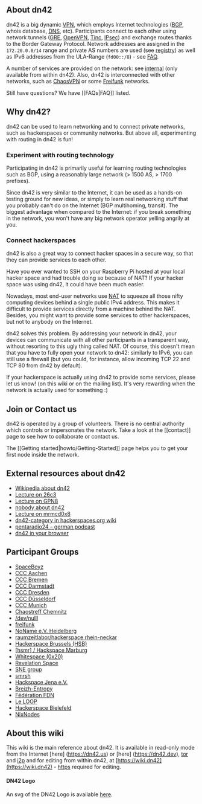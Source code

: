 ## About dn42

dn42 is a big dynamic [VPN](http://en.wikipedia.org/wiki/Virtual_private_network), which employs Internet technologies ([BGP](http://en.wikipedia.org/wiki/Bgp), whois database, [DNS](http://en.wikipedia.org/wiki/Domain_Name_System), etc).  Participants connect to each other using network tunnels ([GRE](/howto/GRE-on-FreeBSD), [OpenVPN](/howto/openvpn), [Tinc](/howto/tinc), [IPsec](/howto/IPsec-with-PublicKeys)) and exchange routes thanks to the Border Gateway Protocol.  Network addresses are assigned in the `172.20.0.0/14` range and private AS numbers are used (see [registry](/services/Whois)) as well as IPv6 addresses from the ULA-Range (`fd00::/8`) - see [FAQ](/FAQ#frequently-asked-questions_what-about-ipv6-in-dn42).

A number of services are provided on the network: see [internal](http://wiki.dn42/internal/Internal-Services) (only available from within dn42).  Also, dn42 is interconnected with other networks, such as [ChaosVPN](http://wiki.hamburg.ccc.de/ChaosVPN) or some [Freifunk](http://en.wikipedia.org/wiki/Freifunk) networks.

Still have questions? We have  [[FAQs|FAQ]] listed.

## Why dn42?

dn42 can be used to learn networking and to connect private networks, such as hackerspaces or community networks. But above all, experimenting with routing in dn42 is fun!

### Experiment with routing technology

Participating in dn42 is primarily useful for learning routing technologies such as BGP, using a reasonably large network (> 1500 AS, > 1700 prefixes).

Since dn42 is very similar to the Internet, it can be used as a hands-on testing ground for new ideas, or simply to learn real networking stuff that you probably can't do on the Internet (BGP multihoming, transit).  The biggest advantage when compared to the Internet: if you break something in the network, you won't have any big network operator yelling angrily at you.

### Connect hackerspaces

dn42 is also a great way to connect hacker spaces in a secure way, so that they can provide services to each other.

Have you ever wanted to SSH on your Raspberry Pi hosted at your local hacker space and had trouble doing so because of NAT? If your hacker space was using dn42, it could have been much easier.

Nowadays, most end-user networks use [NAT](http://en.wikipedia.org/wiki/Network_address_translation) to squeeze all those nifty computing devices behind a single public IPv4 address.  This makes it difficult to provide services directly from a machine behind the NAT.  Besides, you might want to provide some services to other hackerspaces, but not to anybody on the Internet.

dn42 solves this problem.  By addressing your network in dn42, your devices can communicate with all other participants in a transparent way, without resorting to this ugly thing called NAT.  Of course, this doesn't mean that you have to fully open your network to dn42: similarly to IPv6, you can still use a firewall (but you could, for instance, allow incoming TCP 22 and TCP 80 from dn42 by default).

If your hackerspace is actually using dn42 to provide some services, please let us know! (on this wiki or on the mailing list). It's very rewarding when the network is actually used for something :)

## Join or Contact us

dn42 is operated by a group of volunteers. There is no central authority which controls or impersonates the network. Take a look at the [[contact]] page to see how to collaborate or contact us.

The [[Getting started|howto/Getting-Started]] page helps you to get your first node inside the network.

## External resources about dn42

 * [Wikipedia about dn42](http://en.wikipedia.org/wiki/Decentralized_network_42)
 * [Lecture on 26c3](http://events.ccc.de/congress/2009/Fahrplan/events/3504.en.html)
 * [Lecture on GPN8](http://entropia.de/wiki/GPN8:dn42)
 * [nobody about dn42](http://nowhere.ws/guides/dn42/)
 * [Lecture on mrmcd0x8](http://web.archive.org/web/20090831211324/http://mrmcd0x8.metarheinmain.de/fahrplan/events/3321.de.html)
 * [dn42-category in hackerspaces.org wiki](https://hackerspaces.org/wiki/Category:DN42)
 * [pentaradio24 – german podcast](https://www.c3d2.de/news/pentaradio24-20150428.html)
 * [dn42 in your browser](http://freerouter.nop.hu/online.html)

## Participant Groups

* [SpaceBoyz](http://spaceboyz.net)
* [CCC Aachen](https://aachen.ccc.de)
* [CCC Bremen](http://ccchb.de)
* [CCC Darmstadt](http://darmstadt.ccc.de)
* [CCC Dresden](http://c3d2.de)
* [CCC Düsseldorf](https://www.chaosdorf.de)
* [CCC Munich](https://www.muc.ccc.de)
* [Chaostreff Chemnitz](https://chaoschemnitz.de)
* [/dev/nulll](https://dev.0l.de)
* [freifunk](http://freifunk.net)
* [NoName e.V. Heidelberg](https://www.noname-ev.de)
* [raumzeitlabor/hackerspace rhein-neckar](http://www.raumzeitlabor.de)
* [Hackerspace Brussels (HSB)](http://hackerspace.be)
* [[hsmr] / Hackspace Marburg](https://hsmr.cc)
* [Whitespace (0x20)](http://www.0x20.be)
* [Revelation Space](http://www.revspace.nl)
* [SNE group](https://www.os3.nl)
* [smrsh](http://www.smrsh.net)
* [Hackspace Jena e.V.](https://kraut.space)
* [Breizh-Entropy](http://wiki.breizh-entropy.org/wiki/DN42)
* [Fédération FDN](https://www.ffdn.org)
* [Le LOOP](https://leloop.org/)
* [Hackerspace Bielefeld](https://hackerspace-bielefeld.de)
* [NixNodes](https://nixnodes.net)

## About this wiki

This wiki is the main reference about dn42.  It is available in read-only mode from the Internet [here] (https://dn42.us) or [here] (https://dn42.dev), [tor](http://jsptropkiix3ki5u.onion) and [i2p](http://beb6v2i4jevo72vvnx6segsk4zv3pu3prbwcfuta3bzrcv7boy2q.b32.i2p/) and for editing from within dn42, at [https://wiki.dn42](https://wiki.dn42) - [https](services/Certificate-Authority) required for editing.

#### DN42 Logo

An svg of the DN42 Logo is available [here](/dn42.svg).
